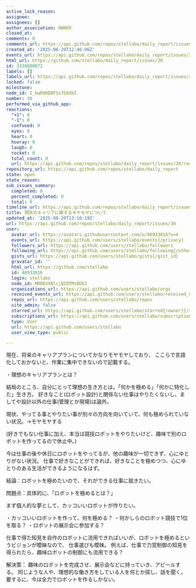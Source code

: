 ```yaml
---
active_lock_reason: 
assignee: 
assignees: []
author_association: OWNER
closed_at: 
comments: 0
comments_url: https://api.github.com/repos/stellabo/daily_report/issues/30/comments
created_at: '2025-08-20T12:46:06Z'
events_url: https://api.github.com/repos/stellabo/daily_report/issues/30/events
html_url: https://github.com/stellabo/daily_report/issues/30
id: 3338000072
labels: []
labels_url: https://api.github.com/repos/stellabo/daily_report/issues/30/labels{/name}
locked: false
milestone: 
node_id: I_kwDOKDBFSs7G9dbI
number: 30
performed_via_github_app: 
reactions:
  "+1": 0
  "-1": 0
  confused: 0
  eyes: 0
  heart: 0
  hooray: 0
  laugh: 0
  rocket: 0
  total_count: 0
  url: https://api.github.com/repos/stellabo/daily_report/issues/30/reactions
repository_url: https://api.github.com/repos/stellabo/daily_report
state: open
state_reason: 
sub_issues_summary:
  completed: 0
  percent_completed: 0
  total: 0
timeline_url: https://api.github.com/repos/stellabo/daily_report/issues/30/timeline
title: 現状のキャリアに関するモヤモヤについて
updated_at: '2025-08-20T13:10:19Z'
url: https://api.github.com/repos/stellabo/daily_report/issues/30
user:
  avatar_url: https://avatars.githubusercontent.com/u/46933816?v=4
  events_url: https://api.github.com/users/stellabo/events{/privacy}
  followers_url: https://api.github.com/users/stellabo/followers
  following_url: https://api.github.com/users/stellabo/following{/other_user}
  gists_url: https://api.github.com/users/stellabo/gists{/gist_id}
  gravatar_id: ''
  html_url: https://github.com/stellabo
  id: 46933816
  login: stellabo
  node_id: MDQ6VXNlcjQ2OTMzODE2
  organizations_url: https://api.github.com/users/stellabo/orgs
  received_events_url: https://api.github.com/users/stellabo/received_events
  repos_url: https://api.github.com/users/stellabo/repos
  site_admin: false
  starred_url: https://api.github.com/users/stellabo/starred{/owner}{/repo}
  subscriptions_url: https://api.github.com/users/stellabo/subscriptions
  type: User
  url: https://api.github.com/users/stellabo
  user_view_type: public

---
```

現在、将来のキャリアプランについてかなりモヤモヤしており、
ここらで言語化しておかないと、作業に集中できないので記載する。


・理想のキャリアプランとは？

結局のところ、自分にとって理想の生き方とは。「何かを極める」「何かに特化した」生き方。
好きなこと(ロボット設計)と関係ない仕事はやりたくないし、ましてや設計以外の仕事(管理とか現場)は論外。

現状、やってる事とやりたい事が別々の方向を向いていて、何も極められていない状況。→モヤモヤする

(好きでもない仕事に加え、本当は競技ロボットをやりたいけど、趣味で別のロボットを作ってるので休止中。)

今は仕事の後や休日にロボットをやってるが、他の趣味が一切できず、心にゆとりがない状況。
仕事で好きなことができれば、好きなことを極めつつ、心にゆとりのある生活ができるようになるはず。

結論：ロボットを極めたいので、それができる仕事に就きたい。


問題点：具体的に、「ロボットを極めるとは？」


まず個人的な夢として、カッコいいロボットが作りたい。


・カッコいいロボットを作って、何を極める？
・何かしらのロボット競技で1位を取る？
・ロボットの展示会に参加する？

仕事で得た知見を自作のロボットに流用できればいいが、ロボットを極めるというビジョンが曖昧なので、
仕事選びも曖昧。
例えば、仕事で力覚制御の知見を得られたら、趣味ロボットの制御にも流用できる？


解決策：
趣味のロボットを完成させ、展示会などに持っていき、アピールする。
同じような人や、理想的な働き方をしている人を何とか探し、話を聞く。
要するに、今は全力でロボットを作るしかない。